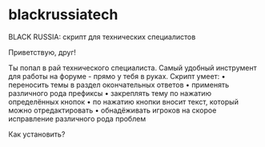 # blackrussiatech
BLACK RUSSIA: скрипт для технических специалистов

Приветствую, друг! 

Ты попал в рай технического специалиста. Самый удобный инструмент для работы на форуме - прямо у тебя в руках.
Скрипт умеет:
• переносить темы в раздел окончательных ответов
• применять различного рода префиксы
• закреплять тему по нажатию определённых кнопок
• по нажатию кнопки вносит текст, который можно отредактировать
• обнадёживать игроков на скорое исправление различного рода проблем

Как установить?
